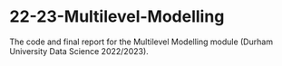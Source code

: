 # 22-23-Multilevel-Modelling
The code and final report for the Multilevel Modelling module (Durham University Data Science 2022/2023).
